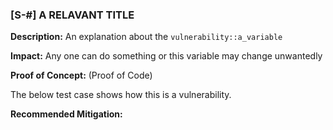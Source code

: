 ### [S-#] A RELAVANT TITLE

**Description:** An explanation about the `vulnerability::a_variable`

**Impact:** Any one can do something or this variable may change unwantedly

**Proof of Concept:** (Proof of Code)

The below test case shows how this is a vulnerability.

**Recommended Mitigation:**
